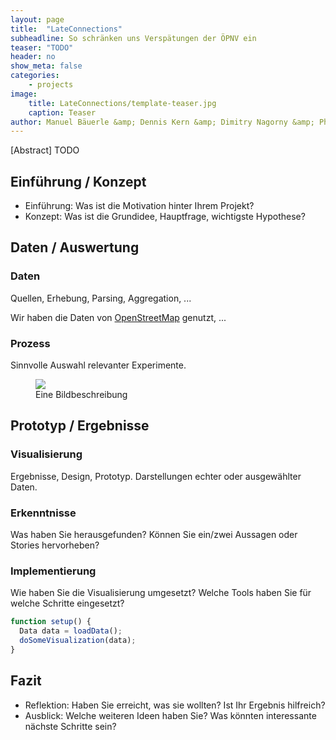 ```yaml
---
layout: page
title:  "LateConnections"
subheadline: So schränken uns Verspätungen der ÖPNV ein
teaser: "TODO"
header: no
show_meta: false
categories:
    - projects
image:
    title: LateConnections/template-teaser.jpg
    caption: Teaser
author: Manuel Bäuerle &amp; Dennis Kern &amp; Dimitry Nagorny &amp; Philip Pregler &amp; Ugur Tunali
---
```


[Abstract] TODO


## Einführung / Konzept
- Einführung: Was ist die Motivation hinter Ihrem Projekt?
- Konzept: Was ist die Grundidee, Hauptfrage, wichtigste Hypothese?


## Daten / Auswertung

### Daten
Quellen, Erhebung, Parsing, Aggregation, ...

Wir haben die Daten von [OpenStreetMap](http://openstreetmap.org/) genutzt, ...

### Prozess
Sinnvolle Auswahl relevanter Experimente.

<figure>
  <img src="{{ site.urlimg }}/meinProjekt/template-image1.jpg" />
  <figcaption >Eine Bildbeschreibung</figcaption>
</figure>

## Prototyp / Ergebnisse

### Visualisierung
Ergebnisse, Design, Prototyp. Darstellungen echter oder ausgewählter Daten.

### Erkenntnisse
Was haben Sie herausgefunden? Können Sie ein/zwei Aussagen oder Stories hervorheben?

### Implementierung
Wie haben Sie die Visualisierung umgesetzt? Welche Tools haben Sie für welche Schritte eingesetzt?


```javascript
function setup() {
  Data data = loadData();
  doSomeVisualization(data);
}
```


## Fazit
- Reflektion: Haben Sie erreicht, was sie wollten? Ist Ihr Ergebnis hilfreich?
- Ausblick: Welche weiteren Ideen haben Sie? Was könnten interessante
nächste Schritte sein?
